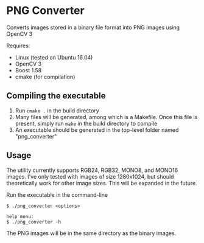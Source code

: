 # PNG Converter

Converts images stored in a binary file format into PNG images using OpenCV 3

Requires:
- Linux (tested on Ubuntu 16.04)
- OpenCV 3
- Boost 1.58
- cmake (for compilation)

## Compiling the executable
1. Run `cmake .` in the build directory
2. Many files will be generated, among which is a Makefile. Once this file is present, simply run `make` in the build directory to compile
3. An executable should be generated in the top-level folder named "png_converter"

## Usage
The utility currently supports RGB24, RGB32, MONO8, and MONO16 images. I've only tested with images of size 1280x1024, but should theoretically work for other image sizes. This will be expanded in the future.

Run the executable in the command-line
```
$ ./png_converter <options>

help menu:
$ ./png_converter -h
```
The PNG images will be in the same directory as the binary images.
